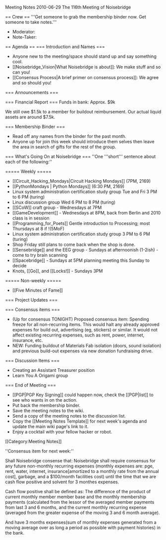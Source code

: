 Meeting Notes 2010-06-29 
 The 116th Meeting of Noisebridge

== Crew ==
'''Get someone to grab the membership binder now. Get someone to take notes.'''

* Moderator: 
* Note-Taker: 

== Agenda ==
=== Introduction and Names ===
* Anyone new to the meeting/space should stand up and say something cool.
* [[Noisebridge_Vision|What Noisebridge is about]]: We make stuff and so can you!
* [[Consensus Process|A brief primer on consensus process]]: We agree and so should you!

=== Announcements ===

=== Financial Report ===
Funds in bank:  Approx. $9k

We still owe $1.5k to a member for buildout reimbursement.  Our actual liquid assets are around $7.5k.

=== Membership Binder ===
* Read off any names from the binder for the past month.
* Anyone up for join this week should introduce them selves then leave the area in search of gifts for the rest of the group.

=== What's Going On at Noisebridge ===
''One '''short''' sentence about each of the following:''

===== Weekly =====
* [[Circuit_Hacking_Mondays|Circuit Hacking Mondays]] (7PM, 2169)
* [[PythonMondays | Python Mondays]] (6:30 PM, 2169) 
* Linux system administration certification study group Tue and Fri 3 PM to 6 PM (turing) 
* Linux discussion group Wed 6 PM to 8 PM (turing) 
* [[SCoW]] craft group - Wednesdays at 7PM
* [[GameDevelopment]] - Wednesdays at 8PM, back from Berlin and 2010 class is in session
* [[Programming_for_Poets]] Gentle introduction to Processing; most Thursdays at 8 if !(5MoF) 
* Linux system administration certification study group 3 PM to 6 PM (turing) 
* Shop Friday still plans to come back when the shop is done.
* [[Sensebridge]] and the EEG group - Sundays at afternoonish (1-2ish) - come to try brain scanning
* [[Spacebridge]] - Sundays at 5PM planning meeting this Sunday to decide 
* Knots, [[Go]], and [[Locks!]] - Sundays 3PM

===== Non-weekly =====
* [[Five Minutes of Fame]]

=== Project Updates ===

=== Consensus items ===
* (Up for consensus TONIGHT) Proposed consensus item: Spending freeze for all non-recurring items.  This would halt any already approved expenses for build out, advertising (eg, stickers) or similar.  It would not affect existing recurring expenses, such as rent, power, internet, insurance, etc.
* NEW: Funding buildout of Materials Fab isolation (doors, sound isolation) and previous build-out expenses via new donation fundraising drive.

=== Discussion Items ===
* Creating an Assistant Treasurer position
* Learn You A Origami group

=== End of Meeting ===
* [[PGP|PGP Key Signing]] could happen now, check the [[PGP|list]] to see who wants in on the action.
* Put back the membership binder.
* Save the meeting notes to the wiki.
* Send a copy of the meeting notes to the discussion list.
* Copy the [[Meeting Notes Template]] for next week's agenda and update the main wiki page's link to it.
* Enjoy a cocktail with your fellow hacker or robot.

[[Category:Meeting Notes]]




''Consensus item for next week:''

Shall Noisebridge consense  that:
Noisebridge shall require consensus for any future non-monthly recurring expenses (monthly expenses are:  pge, rent, water, internet, insurance[amortized to a monthly rate from the annual cost], garbage, and a $100/month facilities cost) until the time that we are cash flow positive and solvent for 3 monthes expenses.

Cash flow positive shall be defined as: 
The difference of the product of current monthly member member base and the monthly membership payments  (calculated from the lessor of the averaged member payments from last 3 and 6 months, and the current monthly recurring expense (averaged from the greater expense of the moving 3 and 6 month average).

And have 3 months expenses(sum of monthly expenses generated from a moving average over as long a period as possible with payment histories) in the bank.